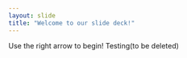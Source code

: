 ```yaml
---
layout: slide
title: "Welcome to our slide deck!"
---
```


Use the right arrow to begin! 
Testing(to be deleted)
